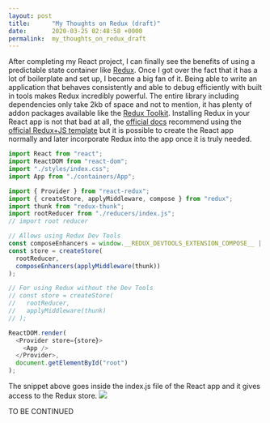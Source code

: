 ```yaml
---
layout: post
title:      "My Thoughts on Redux (draft)"
date:       2020-03-25 02:48:58 +0000
permalink:  my_thoughts_on_redux_draft
---
```



After completing my React project, I can finally see the benefits of using a predictable state container like [Redux](https://redux.js.org/). Once I got over the fact that it has a lot of boilerplate and set up, I became a big fan of it. Being able to write an application that behaves consistently and able to debug efficiently with built in tools makes Redux incredibly powerful. The entire library including dependencies only take 2kb of space and not to mention, it has plenty of addon packages available like the [Redux Toolkit](https://redux-toolkit.js.org/). Installing Redux in your React app is not that bad at all, the [official docs](https://redux.js.org/introduction/installation) recommend using the [official Redux+JS template](https://github.com/reduxjs/cra-template-redux) but it is possible to create the React app normally and later incorporate Redux into the app once it is truly needed. 

```javascript
import React from "react";
import ReactDOM from "react-dom";
import "./styles/index.css";
import App from "./containers/App";

import { Provider } from "react-redux";
import { createStore, applyMiddleware, compose } from "redux";
import thunk from "redux-thunk";
import rootReducer from "./reducers/index.js";
// import root reducer

// Allows using Redux Dev Tools
const composeEnhancers = window.__REDUX_DEVTOOLS_EXTENSION_COMPOSE__ || compose;
const store = createStore(
  rootReducer,
  composeEnhancers(applyMiddleware(thunk))
);

// For using Redux without the Dev Tools
// const store = createStore(
//   rootReducer,
//   applyMiddleware(thunk)
// );

ReactDOM.render(
  <Provider store={store}>
    <App />
  </Provider>,
  document.getElementById("root")
);

```

The snippet above goes inside the index.js file of the React app and it gives access to the Redux store. ![](https://media.giphy.com/media/mVk3rRuD8KUko/giphy.gif)

TO BE CONTINUED
